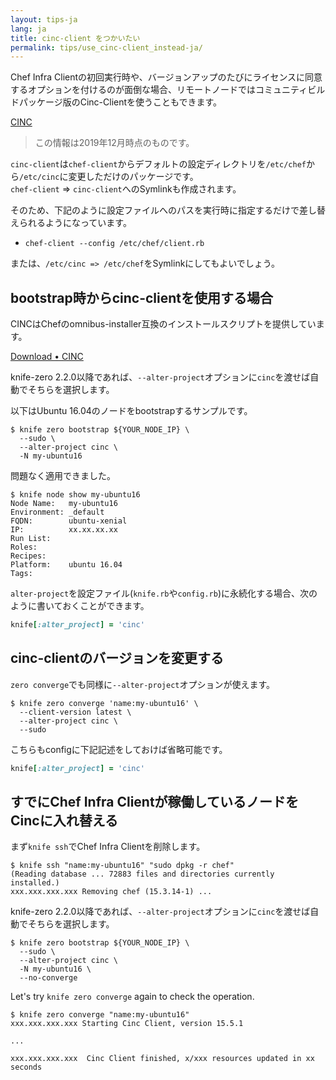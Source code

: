 ```yaml
---
layout: tips-ja
lang: ja
title: cinc-client をつかいたい
permalink: tips/use_cinc-client_instead-ja/
---
```


Chef Infra Clientの初回実行時や、バージョンアップのたびにライセンスに同意するオプションを付けるのが面倒な場合、リモートノードではコミュニティビルドパッケージ版のCinc-Clientを使うこともできます。

[CINC](https://cinc-project.gitlab.io/)

> この情報は2019年12月時点のものです。

`cinc-client`は`chef-client`からデフォルトの設定ディレクトリを`/etc/chef`から`/etc/cinc`に変更しただけのパッケージです。  
`chef-client` => `cinc-client`へのSymlinkも作成されます。

そのため、下記のように設定ファイルへのパスを実行時に指定するだけで差し替えられるようになっています。

- `chef-client --config /etc/chef/client.rb`

または、`/etc/cinc => /etc/chef`をSymlinkにしてもよいでしょう。


## bootstrap時からcinc-clientを使用する場合

CINCはChefのomnibus-installer互換のインストールスクリプトを提供しています。

[Download • CINC](https://cinc-project.gitlab.io/download/)

knife-zero 2.2.0以降であれば、`--alter-project`オプションに`cinc`を渡せば自動でそちらを選択します。


以下はUbuntu 16.04のノードをbootstrapするサンプルです。

```shell
$ knife zero bootstrap ${YOUR_NODE_IP} \
  --sudo \
  --alter-project cinc \
  -N my-ubuntu16
```

問題なく適用できました。

```shell
$ knife node show my-ubuntu16
Node Name:   my-ubuntu16
Environment: _default
FQDN:        ubuntu-xenial
IP:          xx.xx.xx.xx
Run List:    
Roles:       
Recipes:     
Platform:    ubuntu 16.04
Tags:        
```

`alter-project`を設定ファイル(`knife.rb`や`config.rb`)に永続化する場合、次のように書いておくことができます。

```ruby
knife[:alter_project] = 'cinc'
```

## cinc-clientのバージョンを変更する

`zero converge`でも同様に`--alter-project`オプションが使えます。

```shell
$ knife zero converge 'name:my-ubuntu16' \
  --client-version latest \
  --alter-project cinc \
  --sudo
```

こちらもconfigに下記記述をしておけば省略可能です。

```ruby
knife[:alter_project] = 'cinc'
```


## すでにChef Infra Clientが稼働しているノードをCincに入れ替える

まず`knife ssh`でChef Infra Clientを削除します。

```shell
$ knife ssh "name:my-ubuntu16" "sudo dpkg -r chef"
(Reading database ... 72883 files and directories currently installed.)
xxx.xxx.xxx.xxx Removing chef (15.3.14-1) ...
```

knife-zero 2.2.0以降であれば、`--alter-project`オプションに`cinc`を渡せば自動でそちらを選択します。

```shell
$ knife zero bootstrap ${YOUR_NODE_IP} \
  --sudo \
  --alter-project cinc \
  -N my-ubuntu16 \
  --no-converge
```

Let's try `knife zero converge` again to check the operation.

```shell
$ knife zero converge "name:my-ubuntu16"
xxx.xxx.xxx.xxx Starting Cinc Client, version 15.5.1

...

xxx.xxx.xxx.xxx  Cinc Client finished, x/xxx resources updated in xx seconds
```
